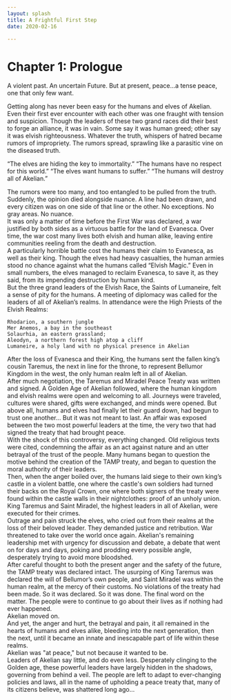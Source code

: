 ```yaml
---
layout: splash
title: A Frightful First Step
date: 2020-02-16

---
```

# Chapter 1: Prologue

A violent past.  An uncertain Future.
But at present, peace...a tense peace, one that only few want.  

Getting along has never been easy for the humans and elves of Akelian.  Even their first ever encounter with each other was one fraught with tension and suspicion.  Though the leaders of these two grand races did their best to forge an alliance, it was in vain. 
Some say it was human greed; other say it was elvish righteousness.  Whatever the truth, whispers of hatred became rumors of impropriety.  The rumors spread, sprawling like a parasitic vine on the diseased truth.  

“The elves are hiding the key to immortality.”
“The humans have no respect for this world.”
“The elves want humans to suffer.”
“The humans will destroy all of Akelian.”

The rumors were too many, and too entangled to be pulled from the truth.  Suddenly, the opinion died alongside nuance.  A line had been drawn, and every citizen was on one side of that line or the other.  No exceptions. No gray areas.  No nuance.   
It was only a matter of time before the First War was declared, a war justified by both sides as a virtuous battle for the land of Evanesca.  Over time, the war cost many lives both elvish and human alike, leaving entire communities reeling from the death and destruction.  
A particularly horrible battle cost the humans their claim to Evanesca, as well as their king.  Though the elves had heavy casualties, the human armies stood no chance against what the humans called “Elvish Magic.”  Even in small numbers, the elves managed to reclaim Evanesca, to save it, as they said, from its impending destruction by human kind.  
But the three grand leaders of the Elvish Race, the Saints of Lumaneire, felt a sense of pity for the humans. A meeting of diplomacy was called for the leaders of all of Akelian’s realms.  In attendance were the High Priests of the Elvish Realms: 

    Rhodarion, a southern jungle 
    Mer Anemos, a bay in the southeast
    Solaurhia, an eastern grassland; 
    Aleodyn, a northern forest high atop a cliff
    Lumaneire, a holy land with no physical presence in Akelian

After the loss of Evanesca and their King, the humans sent the fallen king’s cousin Taremus, the next in line for the throne, to represent Bellumor Kingdom in the west, the only human realm left in all of Akelian.       
 After much negotiation, the Taremus and Miradel Peace Treaty was written and signed.
A Golden Age of Akelian followed, where the human kingdom and elvish realms were open and welcoming to all.  Journeys were traveled, cultures were shared, gifts were exchanged, and minds were opened.  But above all, humans and elves had finally let their guard down, had begun to trust one another...
But it was not meant to last.
An affair was exposed between the two most powerful leaders at the time, the very two that had signed the treaty that had brought peace.  
With the shock of this controversy, everything changed.  Old religious texts were cited, condemning the affair as an act against nature and an utter betrayal of the trust of the people.  Many humans began to question the motive behind the creation of the TAMP treaty, and began to question the moral authority of their leaders.  
Then, when the anger boiled over, the humans laid siege to their own king’s castle in a violent battle, one where the castle's own soldiers had turned their backs on the Royal Crown, one where both signers of the treaty were found within the castle walls in their nightclothes:  proof of an unholy union.  
 King Taremus and Saint Miradel, the highest leaders in all of Akelian, were executed for their crimes.  
Outrage and pain struck the elves, who cried out from their realms at the loss of their beloved leader.  They demanded justice and retribution.  War threatened to take over the world once again. 
Akelian's remaining leadership met with urgency for discussion and debate, a debate that went on for days and days, poking and prodding every possible angle, desperately trying to avoid more bloodshed.   
After careful thought to both the present anger and the safety of the future, the TAMP treaty was declared intact.  The usurping of King Taremus was declared the will of Bellumor’s own people, and Saint Miradel was within the human realm, at the mercy of their customs. No violations of the treaty had been made. 
So it was declared.  So it was done. The final word on the matter.  The people were to continue to go about their lives as if nothing had ever happened.  
Akelian moved on.  
And yet, the anger and hurt, the betrayal and pain, it all remained in the hearts of humans and elves alike, bleeding into the next generation, then the next, until it became an innate and inescapable part of life within these realms.  
Akelian was "at peace," but not because it wanted to be.  
Leaders of Akelian say little, and do even less. Desperately clinging to the Golden age, these powerful leaders have largely hidden in the shadows, governing from behind a veil.  The people are left to adapt to ever-changing policies and laws, all in the name of upholding a peace treaty that, many of its citizens believe, was shattered long ago...


